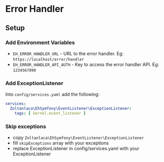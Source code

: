 # Error Handler

## Setup

### Add Environment Variables

- `EH_ERROR_HANDLER_URL` - URL to the error handler. Eg: `https://localhost/error/handler`
- `EH_ERROR_HANDLER_API_AUTH` - Key to access the error handler API. Eg: `1234567890`


### Add ExceptionListener

Into `config/services.yaml` add the following:

```yaml
services:
  Zoltanlaca\EhSymfony\EventListener\ExceptionListener:
    tags: [ kernel.event_listener ]
```

### Skip exceptions

- copy `Zoltanlaca\EhSymfony\EventListener\ExceptionListener`
- fill `skipExceptions` array with your exceptions
- replace ExceptionListener in config/services.yaml with your ExceptionListener